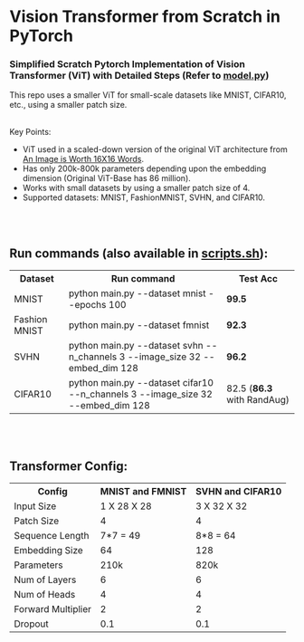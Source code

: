# Vision Transformer from Scratch in PyTorch
### Simplified Scratch Pytorch Implementation of Vision Transformer (ViT) with Detailed Steps (Refer to <a href="model.py">model.py</a>)
This repo uses a smaller ViT for small-scale datasets like MNIST, CIFAR10, etc., using a smaller patch size.<br><br>

Key Points:
<ul>
  <li>ViT used in a scaled-down version of the original ViT architecture from <a href="https://arxiv.org/pdf/2010.11929.pdf">An Image is Worth 16X16 Words</a>. </li>
  <li>Has only 200k-800k parameters depending upon the embedding dimension (Original ViT-Base has 86 million). </li>
  <li>Works with small datasets by using a smaller patch size of 4.</li>
  <li>Supported datasets: MNIST, FashionMNIST, SVHN, and CIFAR10.</li>
</ul>  

<br><br>

## Run commands (also available in <a href="scripts.sh">scripts.sh</a>): <br>

<table>
  <tr>
    <th>Dataset</th>
    <th>Run command</th>
    <th>Test Acc</th>
  </tr>
  <tr>
    <td>MNIST</td>
    <td>python main.py --dataset mnist --epochs 100</td>
    <td><strong>99.5</strong></td>
  </tr>
  <tr>
    <td>Fashion MNIST</td>
    <td>python main.py --dataset fmnist</td>
    <td><strong>92.3</strong></td>
  </tr>
  <tr>
    <td>SVHN</td>
    <td>python main.py --dataset svhn --n_channels 3 --image_size 32 --embed_dim 128 </td>
    <td><strong>96.2</strong></td>
  </tr>
  <tr>
    <td>CIFAR10</td>
    <td>python main.py --dataset cifar10 --n_channels 3 --image_size 32 --embed_dim 128 </td>
    <td>82.5 (<strong>86.3</strong> with RandAug)</td>
  </tr>
</table>


<br><br>
## Transformer Config:

<table>
  <tr>
    <th>Config</th>
    <th>MNIST and FMNIST</th>
    <th>SVHN and CIFAR10</th>
  </tr>
  <tr>
    <td>Input Size</td>
    <td> 1 X 28 X 28   </td>
    <td> 3 X 32 X 32  </td>
  </tr>

  <tr>
    <td>Patch Size</td>
    <td>4</td>
    <td>4</td>
  </tr>
  <tr>
    <td>Sequence Length</td>
    <td>7*7 = 49</td>
    <td>8*8 = 64</td>
  </tr>
  <tr>
    <td>Embedding Size </td>
    <td>64</td>
    <td>128</td>
  </tr>
  <tr>
    <td>Parameters </td>
    <td>210k</td>
    <td>820k</td>
  </tr>
  <tr>
    <td>Num of Layers </td>
    <td>6</td>
    <td>6</td>
  </tr>
  <tr>
    <td>Num of Heads </td>
    <td>4</td>
    <td>4</td>
  </tr>
  <tr>
    <td>Forward Multiplier </td>
    <td>2</td>
    <td>2</td>
  </tr>
  <tr>
    <td>Dropout </td>
    <td>0.1</td>
    <td>0.1</td>
  </tr>
</table>

<!--
<br><br>
## Training Graphs:

<table>
  <tr>
    <th>Dataset</th>
    <th>Accuracy</th>
    <th>Loss</th>
  </tr>
  <tr>
    <td>MNIST</td>
    <td> <img src="outputs/mnist/graph_accuracy.png"  alt="MNIST_accuracy" width = 500px height = 250px> </td>
    <td> <img src="outputs/mnist/graph_loss.png"  alt="MNIST_loss" width = 500px height = 250px ></td>
  </tr>
  <tr>
    <td>FMNIST</td>
    <td> <img src="outputs/fmnist/graph_accuracy.png"  alt="FMNIST_accuracy" width = 500px height = 250px> </td>
    <td> <img src="outputs/fmnist/graph_loss.png"  alt="FMNIST_loss" width = 500px height = 250px ></td>
  </tr>
  <tr>
    <td>SVHN</td>
    <td> <img src="outputs/svhn/graph_accuracy.png"  alt="SVHN_accuracy" width = 500px height = 250px> </td>
    <td> <img src="outputs/svhn/graph_loss.png"  alt="SVHN_loss" width = 500px height = 250px ></td>
  </tr>
  <tr>
    <td>CIFAR10</td>
    <td> <img src="outputs/cifar10/graph_accuracy.png"  alt="CIFAR10_accuracy" width = 500px height = 250px> </td>
    <td> <img src="outputs/cifar10/graph_loss.png"  alt="CIFAR10_loss" width = 500px height = 250px ></td>
  </tr>
</table>
-->

